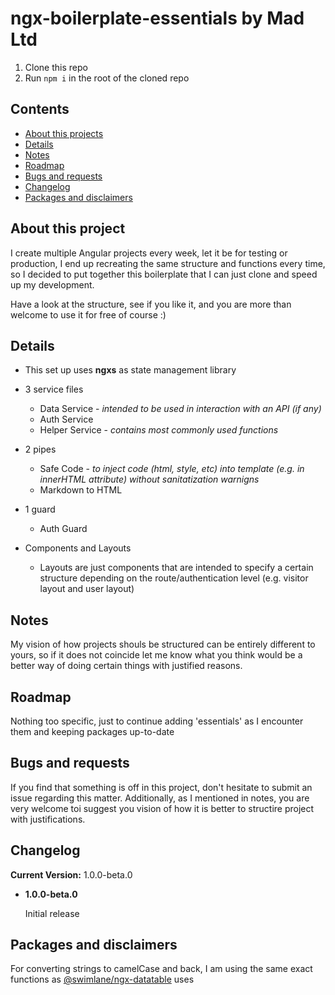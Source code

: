# ngx-boilerplate-essentials by Mad Ltd

  1. Clone this repo
  2. Run `npm i` in the root of the cloned repo

## Contents

* [About this projects](#about-this-project)
* [Details](#details)
* [Notes](#notes)
* [Roadmap](#roadmap)
* [Bugs and requests](#bugs-and-fixes)
* [Changelog](#changelog)
* [Packages and disclaimers](#packages-and-disclaimers)

## About this project

I create multiple Angular projects every week, let it be for testing or production, I end up recreating the same structure and functions every time, so I decided to put together this boilerplate that I can just clone and speed up my development.

Have a look at the structure, see if you like it, and you are more than welcome to use it for free of course :)

## Details

* This set up uses **ngxs** as state management library

* 3 service files

  * Data Service - _intended to be used in interaction with an API (if any)_
  * Auth Service
  * Helper Service - _contains most commonly used functions_

* 2 pipes

  * Safe Code - _to inject code (html, style, etc) into template (e.g. in  *innerHTML* attribute) without sanitatization warnigns_
  * Markdown to HTML

* 1 guard

  * Auth Guard

* Components and Layouts
  
  * Layouts are just components that are intended to specify a certain structure depending on the route/authentication level (e.g. visitor layout and user layout)

## Notes

My vision of how projects shouls be structured can be entirely different to yours, so if it does not coincide let me know what you think would be a better way of doing certain things with justified reasons.

## Roadmap

Nothing too specific, just to continue adding 'essentials' as I encounter them and keeping packages up-to-date

## Bugs and requests

If you find that something is off in this project, don't hesitate to submit an issue regarding this matter.
Additionally, as I mentioned in notes, you are very welcome toi suggest you vision of how it is better to structire project with justifications.

## Changelog

**Current Version:** 1.0.0-beta.0

* **1.0.0-beta.0**

  Initial release

## Packages and disclaimers

For converting strings to camelCase and back, I am using the same exact functions as [@swimlane/ngx-datatable](https://github.com/swimlane/ngx-datatable/blob/master/src/utils/camel-case.ts) uses